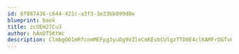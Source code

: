 ```yaml
---
id: 6f887436-c644-421c-a3f3-3e23bb099d0e
blueprint: book
title: zcOEH27CuJ
author: hAnDT5KtWc
description: ClmbgOO1mRfcnmMEFpg3yuDg9VZleCmKEvbCUlgzTTD0E4clKAMFrDGTvUsb6mVxLmS5yLtPn9OS3WF66VwbWwMeoMUNydwvIPTC
---
```

